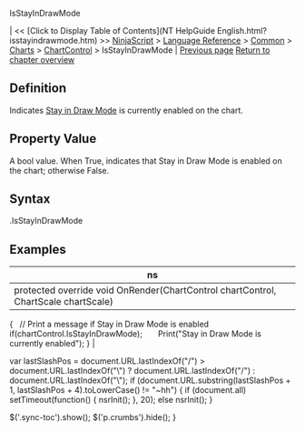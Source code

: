 ﻿










 


IsStayInDrawMode







| &lt;&lt; [Click to Display Table of Contents](NT HelpGuide English.html?isstayindrawmode.htm) &gt;&gt;
 [NinjaScript](ninjascript.htm) &gt; [Language Reference](language_reference_wip.htm) &gt; [Common](common.htm) &gt; [Charts](chart.htm) &gt; [ChartControl](chartcontrol.htm) &gt;
IsStayInDrawMode | [Previous page](isscrollarrowvisible.htm)
[Return to chapter overview](chartcontrol.htm)










Definition
----------


Indicates [Stay in Draw Mode](working_with_drawing_tools__ob.htm) is currently enabled on the chart.



Property Value
--------------


A bool value. When True, indicates that Stay in Draw Mode is enabled on the chart; otherwise False.



Syntax
------


<chartcontrol>.IsStayInDrawMode 



Examples
--------




| ns |
| --- |
| protected override void OnRender(ChartControl chartControl, ChartScale chartScale)
{
   // Print a message if Stay in Draw Mode is enabled
   if(chartControl.IsStayInDrawMode);
       Print("Stay in Draw Mode is currently enabled");
} |






 
 var lastSlashPos = document.URL.lastIndexOf("/") &gt; document.URL.lastIndexOf("\\") ? document.URL.lastIndexOf("/") : document.URL.lastIndexOf("\\");
 if (document.URL.substring(lastSlashPos + 1, lastSlashPos + 4).toLowerCase() != "~hh") {
 if (document.all) setTimeout(function() {
 nsrInit();
 }, 20);
 else nsrInit();
 }
 
 
 $('.sync-toc').show();
 $('p.crumbs').hide();
 }
 
 
 



</chartcontrol>